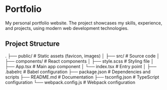 # Portfolio

My personal portfolio website. The project showcases my skills, experience, and projects, using modern web development technologies.


## Project Structure
.
├── public/               # Static assets (favicon, images)
│
├── src/                  # Source code
│   ├── components/       # React components
│   ├── style.scss        # Styling file
│   ├── App.tsx           # Main app component
│   └── index.tsx         # Entry point
│
├── .babelrc              # Babel configuration
├── package.json          # Dependencies and scripts
├── README.md             # Documentation
├── tsconfig.json         # TypeScript configuration
└── webpack.config.js     # Webpack configuration
